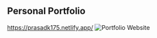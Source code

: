 ## Personal Portfolio
https://prasadk175.netlify.app/
![Portfolio Website](https://i.ibb.co/WgPMpts/image.png)
